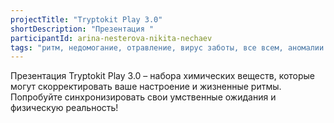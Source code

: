 ```yaml
---
projectTitle: "Tryptokit Play 3.0"
shortDescription: "Презентация "
participantId: arina-nesterova-nikita-nechaev
tags: "ритм, недомогание, отравление, вирус заботы, все всем, аномалии коридоров, у у у у у у у у у у у у у у у у у ууу, ипох: идеальное письмо отказа художнику, национальная академия наук как ведьма, фармахореография, практики самих себя, санаторий"
---
```


Презентация Tryptokit Play 3.0 – набора химических веществ, которые могут скорректировать ваше настроение и жизненные ритмы. Попробуйте синхронизировать свои умственные ожидания и физическую реальность!
